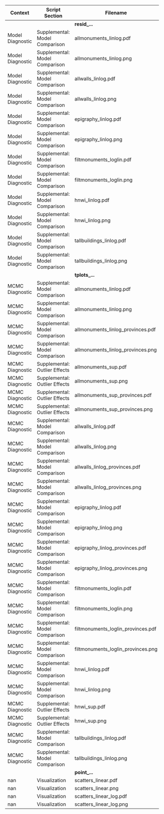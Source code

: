 | Context | Script Section | Filename |
|---------|----------------|----------|
| | | **resid_...** |
| Model Diagnostic | Supplemental: Model Comparison | allmonuments_linlog.pdf |
| Model Diagnostic | Supplemental: Model Comparison | allmonuments_linlog.png |
| Model Diagnostic | Supplemental: Model Comparison | allwalls_linlog.pdf |
| Model Diagnostic | Supplemental: Model Comparison | allwalls_linlog.png |
| Model Diagnostic | Supplemental: Model Comparison | epigraphy_linlog.pdf |
| Model Diagnostic | Supplemental: Model Comparison | epigraphy_linlog.png |
| Model Diagnostic | Supplemental: Model Comparison | filtmonuments_loglin.pdf |
| Model Diagnostic | Supplemental: Model Comparison | filtmonuments_loglin.png |
| Model Diagnostic | Supplemental: Model Comparison | hnwi_linlog.pdf |
| Model Diagnostic | Supplemental: Model Comparison | hnwi_linlog.png |
| Model Diagnostic | Supplemental: Model Comparison | tallbuildings_linlog.pdf |
| Model Diagnostic | Supplemental: Model Comparison | tallbuildings_linlog.png |
| | | **tplots_...** |
| MCMC Diagnostic | Supplemental: Model Comparison | allmonuments_linlog.pdf |
| MCMC Diagnostic | Supplemental: Model Comparison | allmonuments_linlog.png |
| MCMC Diagnostic | Supplemental: Model Comparison | allmonuments_linlog_provinces.pdf |
| MCMC Diagnostic | Supplemental: Model Comparison | allmonuments_linlog_provinces.png |
| MCMC Diagnostic | Supplemental: Outlier Effects | allmonuments_sup.pdf |
| MCMC Diagnostic | Supplemental: Outlier Effects | allmonuments_sup.png |
| MCMC Diagnostic | Supplemental: Outlier Effects | allmonuments_sup_provinces.pdf |
| MCMC Diagnostic | Supplemental: Outlier Effects | allmonuments_sup_provinces.png |
| MCMC Diagnostic | Supplemental: Model Comparison | allwalls_linlog.pdf |
| MCMC Diagnostic | Supplemental: Model Comparison | allwalls_linlog.png |
| MCMC Diagnostic | Supplemental: Model Comparison | allwalls_linlog_provinces.pdf |
| MCMC Diagnostic | Supplemental: Model Comparison | allwalls_linlog_provinces.png |
| MCMC Diagnostic | Supplemental: Model Comparison | epigraphy_linlog.pdf |
| MCMC Diagnostic | Supplemental: Model Comparison | epigraphy_linlog.png |
| MCMC Diagnostic | Supplemental: Model Comparison | epigraphy_linlog_provinces.pdf |
| MCMC Diagnostic | Supplemental: Model Comparison | epigraphy_linlog_provinces.png |
| MCMC Diagnostic | Supplemental: Model Comparison | filtmonuments_loglin.pdf |
| MCMC Diagnostic | Supplemental: Model Comparison | filtmonuments_loglin.png |
| MCMC Diagnostic | Supplemental: Model Comparison | filtmonuments_loglin_provinces.pdf |
| MCMC Diagnostic | Supplemental: Model Comparison | filtmonuments_loglin_provinces.png |
| MCMC Diagnostic | Supplemental: Model Comparison | hnwi_linlog.pdf |
| MCMC Diagnostic | Supplemental: Model Comparison | hnwi_linlog.png |
| MCMC Diagnostic | Supplemental: Outlier Effects | hnwi_sup.pdf |
| MCMC Diagnostic | Supplemental: Outlier Effects | hnwi_sup.png |
| MCMC Diagnostic | Supplemental: Model Comparison | tallbuildings_linlog.pdf |
| MCMC Diagnostic | Supplemental: Model Comparison | tallbuildings_linlog.png |
| | | **point_...** |
| nan | Visualization | scatters_linear.pdf |
| nan | Visualization | scatters_linear.png |
| nan | Visualization | scatters_linear_log.pdf |
| nan | Visualization | scatters_linear_log.png |
